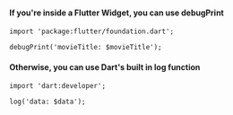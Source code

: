 #### If you're inside a Flutter Widget, you can use debugPrint
```
import 'package:flutter/foundation.dart';

debugPrint('movieTitle: $movieTitle');
```

#### Otherwise, you can use Dart's built in log function
```
import 'dart:developer';

log('data: $data');
```
